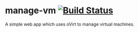 # manage-vm [![Build Status](https://travis-ci.org/zujko/manage-vm.svg?branch=master)](https://travis-ci.org/zujko/manage-vm)
A simple web app which uses oVirt to manage virtual machines. 
